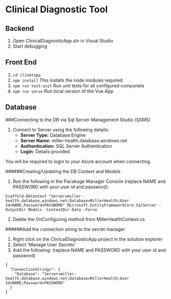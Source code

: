 # Clinical Diagnostic Tool

## Backend

1. Open ClinicalDiagnosticApp.sln in Visual Studio
2. Start debugging

## Front End

1. `cd clinetapp`
2. `npm install` This installs the node modules required
3. `npm run test:unit` Run unit tests for all configured componets
4. `npm run serve` Run local version of the Vue App


## Database

###Connecting to the DB via Sql Server Management Studio (SSMS)
1. Connect to Server using the following details:
   - **Server Type:** Database Engine
   - **Server Name:** miller-health.database.windows.net
   - **Authentication:** SQL Server Authentication
   - **Login:** Details provided

You will be required to login to your Azure account when connecting.

######Creating/Updating the DB Context and Models
1. Run the following in the Pacakage Manager Console (replace NAME and PASSWORD with your user id and password):
```
Scaffold-DbContext "Server=miller-health.database.windows.net;Database=MillerHealth;User Id=NAME;Password=PASSWORD" Microsoft.EntityFrameworkCore.SqlServer -OutputDir Models -ContextDir Data -Force
```

2. Delete the OnConfiguring method from MillerHealthContext.cs

######Add the connection string to the secret manager
1. Right click on the ClinicalDiagnosticApp project in the solution explorer
2. Select 'Manage User Secrets'
3. Add the following: (replace NAME and PASSWORD with your user id and password)
```
{
  "ConnectionStrings": {
    "Database": "Server=miller-health.database.windows.net;Database=MillerHealth;User Id=NAME;Password=PASSWORD"
  }
}
```